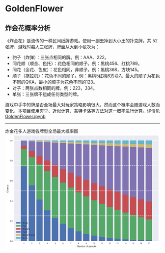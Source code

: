 # GoldenFlower
 炸金花概率分析
 ---
《炸金花》是流传的一种民间纸牌游戏。使用一副去掉到大小王的扑克牌，共 52 张牌，游戏时每人三张牌，牌面从大到小依次为：  
>
+ 豹子（炸弹）：三张点相同的牌。例：AAA、222。
+ 同花顺（顺金、色托）：花色相同的顺子。例：黑桃456、红桃789。
+ 同花（金花、色皮）：花色相同，非顺子。例：黑桃368，方块145。
+ 顺子（拖拉机）：花色不同的顺子。例：黑桃5红桃6方块7。最大的顺子为花色不同的QKA，最小的顺子为花色不同的123。
+ 对子：两张点数相同的牌。例：223，334。
+ 单张：三张牌不组成任何类型的牌。

游戏中手中的牌是否全场最大对玩家策略影响很大，然而这个概率会随游戏人数而变化，本项目使用穷举、近似计算、蒙特卡洛等方法对这一概率进行计算。详情见[GoldenFlower.ipynb](./GoldenFlower.ipynb)

---
炸金花多人游戏各牌型全场最大概率图  
![炸金花游戏概率](res/index.png)

